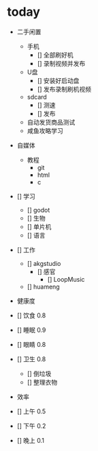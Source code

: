 # today
-  二手闲置
    - 手机
        - [] 全部刷好机
        - [] 录制视频并发布
    - U盘
        - [] 安装好启动盘
        - [] 发布录制刷机视频
    - sdcard
        - [] 测速
        - [] 发布
    - 自动发货商品测试
    - 咸鱼攻略学习
- 自媒体
    - 教程
        - git
        - html
        - c
- [] 学习
    - [] godot
    - [] 生物
    - [] 单片机
    - [] 语言
- [] 工作
    - [] akgstudio
        - [] 感官
            - [] LoopMusic
    - [] huameng

- 健康度
- [] 饮食 0.8
- [] 睡眠 0.9
- [] 眼睛 0.8
- [] 卫生 0.8
    - [] 倒垃圾
    - [] 整理衣物

- 效率
- [] 上午 0.5
- [] 下午 0.2
- [] 晚上 0.1